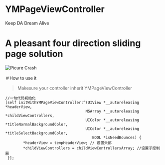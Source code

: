 # YMPageViewController
Keep DA Dream Alive
# A pleasant four direction sliding page solution
![Picure Crash](https://github.com/MustangYM/YMPageViewController/blob/master/YMPageViewController/YMPageVC/2017-12-27%2015_56_14.gif)

＃How to use it

> Makesure your controller inherit YMPageViewController    
```
//一句代码初始化
[self initWithYMPageViewController:^(UIView *__autoreleasing *headerView,
                                    NSArray *__autoreleasing *childViewControllers,
                                    UIColor *__autoreleasing *titleNormalBackgroundColor,
                                    UIColor *__autoreleasing *titleSelectBackgroundColor,
                                       BOOL *isNeedBounces) {
        *headerView = tempHeaderView; // 设置头部
        *childViewControllers = childViewControllersArray; //设置子控制器
 }];
   
```
